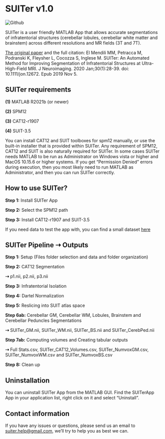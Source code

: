 # SUITer v1.0


![Github](https://user-images.githubusercontent.com/83271085/208666444-ee273897-7b59-4840-946c-965893d3bf6e.png)



SUITer is a user friendly MATLAB App that allows accurate segmentations of infratentorial structures (cerebellar lobules, cerebellar white matter and brainstem) across different resolutions and MR fields (3T and 7T).


[The original paper](https://onlinelibrary.wiley.com/doi/10.1111/jon.12672) and the full citation:
El Mendili MM, Petracca M, Podranski K, Fleysher L, Cocozza S, Inglese M. SUITer: An Automated Method for Improving Segmentation of Infratentorial Structures at Ultra-High-Field MRI. J Neuroimaging. 2020 Jan;30(1):28-39. doi: 10.1111/jon.12672. Epub 2019 Nov 5.



## SUITer requirements

**(1)**	MATLAB R2021b (or newer) 

**(2)**	SPM12

**(3)**	CAT12-r1907

**(4)**	SUIT-3.5

You can install CAT12 and SUIT toolboxes for spm12 manually, or use the built-in installer that is provided within SUITer.
Any requirement of SPM12, CAT12 and SUIT is also naturally required for SUITer.
In some cases SUITer needs MATLAB to be run as Administrator on Windows vista or higher and MacOS 10.15.6 or higher systems. If you get “Permission Denied” errors during execution, then you most likely need to run MATLAB as Administrator, and then you can run SUITer correctly.




## How to use SUITer?

**Step 1:** Install SUITer App

**Step 2:** Select the SPM12 path

**Step 3:** Install CAT12-r1907 and SUIT-3.5

If you need data to test the app with, you can find a small dataset [here](https://figshare.com/articles/media/SUITer_An_Automated_Method_for_Improving_Segmentation_of_Infratentorial_Structures_at_Ultra-High-Field_MRI/21162487)



## SUITer Pipeline ⇢ Outputs
**Step 1:** Setup (Files folder selection and data and folder organization) 

**Step 2:** CAT12 Segmentation

**⇢** p1.nii, p2.nii, p3.nii

**Step 3:** Infratentorial Isolation

**Step 4:** Dartel Normalization

**Step 5:** Reslicing into SUIT atlas space 

**Step 6ab:** Cerebellar GM, Cerebellar WM, Lobules, Brainstem and Cerebellar Peduncles Segmentations

**⇢** SUITer_GM.nii, SUITer_WM.nii, SUITer_BS.nii and SUITer_CerebPed.nii

**Step 7ab:** Computing volumes and Creating tabular outputs

**⇢** Full Stats.csv,	SUITer_CAT12_Volumes.csv, SUITer_NumvoxGM.csv, SUITer_NumvoxWM.csv and SUITer_NumvoxBS.csv 

**Step 8:** Clean up



## Uninstallation

You can uninstall SUITer App from the MATLAB GUI. Find the SUITerApp App in your application list, right click on it and select “Uninstall”.



## Contact information
If you have any issues or questions, please send us an email to suiter.help@gmail.com, we’ll try to help you as best we can.

